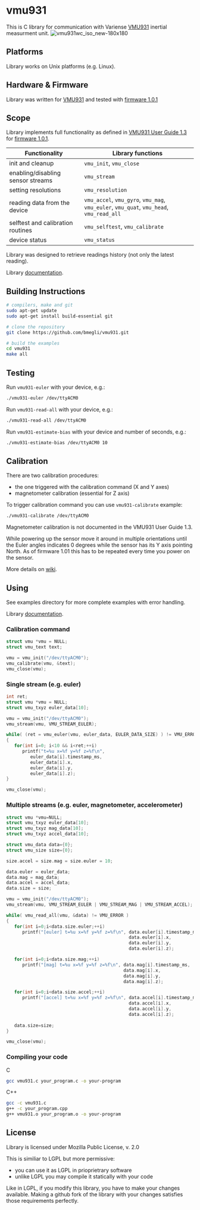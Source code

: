 # vmu931

This is C library for communication with Variense [VMU931](https://variense.com/product/vmu931/) inertial measurment unit.
![vmu931wc_iso_new-180x180](https://user-images.githubusercontent.com/9095769/40945881-d8b454ee-685a-11e8-8c75-adc94676d35e.jpg)

## Platforms 

Library works on Unix platforms (e.g. Linux).

## Hardware & Firmware

Library was written for [VMU931](https://variense.com/product/vmu931/) and tested with [firmware 1.0.1](https://variense.com/downloads/)

## Scope

Library implements full functionality as defined in [VMU931 User Guide 1.3](http://variense.com/Docs/VMU931/VMU931_UserGuide.pdf) for [firmware 1.0.1](https://variense.com/downloads/).

| Functionality                      | Library functions                                                                      |
| -----------------------------------|----------------------------------------------------------------------------------------|
| init and cleanup                   | `vmu_init`, `vmu_close`                                                                |
| enabling/disabling sensor streams  | `vmu_stream`                                                                           |
| setting resolutions                | `vmu_resolution`                                                                       |
| reading data from the device       | `vmu_accel`, `vmu_gyro`, `vmu_mag`, `vmu_euler`, `vmu_quat`, `vmu_head`, `vmu_read_all`|
| selftest and calibration routines  | `vmu_selftest`, `vmu_calibrate`                                                        |
| device status                      | `vmu_status`                                                                           |

Library was designed to retrieve readings history (not only the latest reading).

Library [documentation](https://bmegli.github.io/vmu931/vmu931_8h.html).

## Building Instructions

``` bash
# compilers, make and git
sudo apt-get update
sudo apt-get install build-essential git

# clone the repository
git clone https://github.com/bmegli/vmu931.git

# build the examples
cd vmu931
make all
```

## Testing

Run `vmu931-euler` with your device, e.g.: 

```bash
./vmu931-euler /dev/ttyACM0
```

Run `vmu931-read-all` with your device, e.g.: 

```bash
./vmu931-read-all /dev/ttyACM0
```

Run `vmu931-estimate-bias` with your device and number of seconds, e.g.:

```bash
./vmu931-estimate-bias /dev/ttyACM0 10
```

## Calibration

There are two calibration procedures:
- the one triggered with the calibration command (X and Y axes)
- magnetometer calibration (essential for Z axis)

To trigger calibration command you can use `vmu931-calibrate` example:

```bash
./vmu931-calibrate /dev/ttyACM0
```

Magnetometer calibration is not documented in the VMU931 User Guide 1.3. 

While powering up the sensor move it around in multiple orientations until the Euler angles indicates 0 degrees while the sensor has its Y axis pointing North. As of firmware 1.01 this has to be repeated every time you power on the sensor.

More details on [wiki](https://github.com/bmegli/vmu931/wiki/VMU931-bias-drift).

## Using

See examples directory for more complete examples with error handling.

Library [documentation](https://bmegli.github.io/vmu931/vmu931_8h.html).

### Calibration command

```C
struct vmu *vmu = NULL;
struct vmu_text text;

vmu = vmu_init("/dev/ttyACM0");
vmu_calibrate(vmu, &text);
vmu_close(vmu);
```

### Single stream (e.g. euler)

```C
int ret;
struct vmu *vmu = NULL;
struct vmu_txyz euler_data[10];

vmu = vmu_init("/dev/ttyACM0");
vmu_stream(vmu, VMU_STREAM_EULER);

while( (ret = vmu_euler(vmu, euler_data, EULER_DATA_SIZE) ) != VMU_ERROR )
{
   for(int i=0; i<10 && i<ret;++i)
      printf("t=%u x=%f y=%f z=%f\n",
         euler_data[i].timestamp_ms,
         euler_data[i].x,
         euler_data[i].y,
         euler_data[i].z);
}

vmu_close(vmu);

```

### Multiple streams (e.g. euler, magnetometer, accelerometer)

```C
struct vmu *vmu=NULL;
struct vmu_txyz euler_data[10];
struct vmu_txyz mag_data[10];
struct vmu_txyz accel_data[10];

struct vmu_data data={0};
struct vmu_size size={0};

size.accel = size.mag = size.euler = 10;	

data.euler = euler_data;
data.mag = mag_data;
data.accel = accel_data;
data.size = size;

vmu = vmu_init("/dev/ttyACM0");
vmu_stream(vmu, VMU_STREAM_EULER | VMU_STREAM_MAG | VMU_STREAM_ACCEL);

while( vmu_read_all(vmu, &data) != VMU_ERROR )
{
   for(int i=0;i<data.size.euler;++i)
      printf("[euler] t=%u x=%f y=%f z=%f\n", data.euler[i].timestamp_ms,
                                              data.euler[i].x,
                                              data.euler[i].y,
                                              data.euler[i].z);

   for(int i=0;i<data.size.mag;++i)
      printf("[mag] t=%u x=%f y=%f z=%f\n", data.mag[i].timestamp_ms,
                                            data.mag[i].x,
                                            data.mag[i].y,
                                            data.mag[i].z);

   for(int i=0;i<data.size.accel;++i)
      printf("[accel] t=%u x=%f y=%f z=%f\n", data.accel[i].timestamp_ms,
                                              data.accel[i].x,
                                              data.accel[i].y,
                                              data.accel[i].z);
			
   data.size=size;
}

vmu_close(vmu);
```

### Compiling your code

C
``` bash
gcc vmu931.c your_program.c -o your-program
```

C++
``` bash
gcc -c vmu931.c
g++ -c your_program.cpp
g++ vmu931.o your_program.o -o your-program
```

## License

Library is licensed under Mozilla Public License, v. 2.0

This is similiar to LGPL but more permissive:

- you can use it as LGPL in prioprietrary software
- unlike LGPL you may compile it statically with your code

Like in LGPL, if you modify this library, you have to make your changes available. Making a github fork of the library with your changes satisfies those requirements perfectly.
